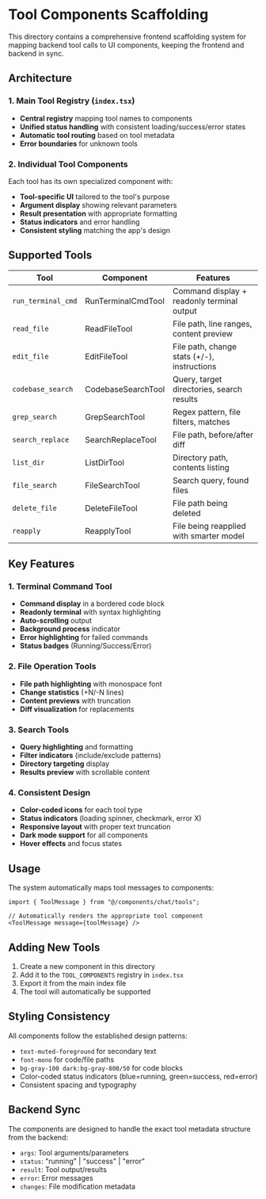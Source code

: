 # Tool Components Scaffolding

This directory contains a comprehensive frontend scaffolding system for mapping backend tool calls to UI components, keeping the frontend and backend in sync.

## Architecture

### 1. Main Tool Registry (`index.tsx`)
- **Central registry** mapping tool names to components
- **Unified status handling** with consistent loading/success/error states
- **Automatic tool routing** based on tool metadata
- **Error boundaries** for unknown tools

### 2. Individual Tool Components

Each tool has its own specialized component with:
- **Tool-specific UI** tailored to the tool's purpose
- **Argument display** showing relevant parameters
- **Result presentation** with appropriate formatting
- **Status indicators** and error handling
- **Consistent styling** matching the app's design

## Supported Tools

| Tool | Component | Features |
|------|-----------|----------|
| `run_terminal_cmd` | RunTerminalCmdTool | Command display + readonly terminal output |
| `read_file` | ReadFileTool | File path, line ranges, content preview |
| `edit_file` | EditFileTool | File path, change stats (+/-), instructions |
| `codebase_search` | CodebaseSearchTool | Query, target directories, search results |
| `grep_search` | GrepSearchTool | Regex pattern, file filters, matches |
| `search_replace` | SearchReplaceTool | File path, before/after diff |
| `list_dir` | ListDirTool | Directory path, contents listing |
| `file_search` | FileSearchTool | Search query, found files |
| `delete_file` | DeleteFileTool | File path being deleted |
| `reapply` | ReapplyTool | File being reapplied with smarter model |

## Key Features

### 1. Terminal Command Tool
- **Command display** in a bordered code block
- **Readonly terminal** with syntax highlighting
- **Auto-scrolling** output
- **Background process** indicator
- **Error highlighting** for failed commands
- **Status badges** (Running/Success/Error)

### 2. File Operation Tools
- **File path highlighting** with monospace font
- **Change statistics** (+N/-N lines)
- **Content previews** with truncation
- **Diff visualization** for replacements

### 3. Search Tools
- **Query highlighting** and formatting
- **Filter indicators** (include/exclude patterns)
- **Directory targeting** display
- **Results preview** with scrollable content

### 4. Consistent Design
- **Color-coded icons** for each tool type
- **Status indicators** (loading spinner, checkmark, error X)
- **Responsive layout** with proper text truncation
- **Dark mode support** for all components
- **Hover effects** and focus states

## Usage

The system automatically maps tool messages to components:

```tsx
import { ToolMessage } from "@/components/chat/tools";

// Automatically renders the appropriate tool component
<ToolMessage message={toolMessage} />
```

## Adding New Tools

1. Create a new component in this directory
2. Add it to the `TOOL_COMPONENTS` registry in `index.tsx`
3. Export it from the main index file
4. The tool will automatically be supported

## Styling Consistency

All components follow the established design patterns:
- `text-muted-foreground` for secondary text
- `font-mono` for code/file paths
- `bg-gray-100 dark:bg-gray-800/50` for code blocks
- Color-coded status indicators (blue=running, green=success, red=error)
- Consistent spacing and typography

## Backend Sync

The components are designed to handle the exact tool metadata structure from the backend:
- `args`: Tool arguments/parameters
- `status`: "running" | "success" | "error"
- `result`: Tool output/results
- `error`: Error messages
- `changes`: File modification metadata